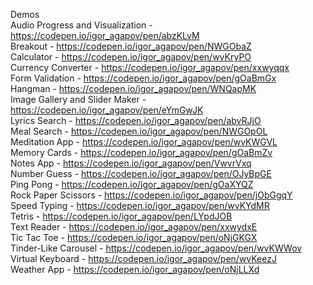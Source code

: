 Demos <br>
Audio Progress and Visualization - https://codepen.io/igor_agapov/pen/abzKLvM <br>
Breakout - https://codepen.io/igor_agapov/pen/NWGObaZ <br>
Calculator - https://codepen.io/igor_agapov/pen/wvKryPO <br>
Currency Converter - https://codepen.io/igor_agapov/pen/xxwyqqx <br>
Form Validation - https://codepen.io/igor_agapov/pen/gOaBmGx <br>
Hangman - https://codepen.io/igor_agapov/pen/WNQapMK <br>
Image Gallery and Slider Maker - https://codepen.io/igor_agapov/pen/eYmGwJK <br>
Lyrics Search - https://codepen.io/igor_agapov/pen/abvRJjO <br>
Meal Search - https://codepen.io/igor_agapov/pen/NWGOpOL <br>
Meditation App - https://codepen.io/igor_agapov/pen/wvKWGVL <br>
Memory Cards - https://codepen.io/igor_agapov/pen/gOaBmZv <br>
Notes App - https://codepen.io/igor_agapov/pen/VwvrVxq <br>
Number Guess - https://codepen.io/igor_agapov/pen/OJyBpGE <br>
Ping Pong - https://codepen.io/igor_agapov/pen/gOaXYQZ <br>
Rock Paper Scissors - https://codepen.io/igor_agapov/pen/jObGgqY <br>
Speed Typing - https://codepen.io/igor_agapov/pen/wvKYdMR <br>
Tetris - https://codepen.io/igor_agapov/pen/LYpdJOB <br>
Text Reader - https://codepen.io/igor_agapov/pen/xxwydxE <br>
Tic Tac Toe - https://codepen.io/igor_agapov/pen/oNjGKGX <br>
Tinder-Like Carousel - https://codepen.io/igor_agapov/pen/wvKWWov <br>
Virtual Keyboard - https://codepen.io/igor_agapov/pen/wvKeezJ <br>
Weather App - https://codepen.io/igor_agapov/pen/oNjLLXd <br>
